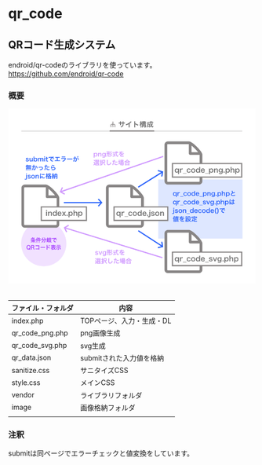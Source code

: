 # qr_code
## QRコード生成システム
endroid/qr-codeのライブラリを使っています。<br>https://github.com/endroid/qr-code

### 概要
![サイト構成図](QR_code_root.png)
<br><br>

|ファイル・フォルダ |内容
|--|--
|index.php | TOPページ、入力・生成・DL
|qr_code_png.php |png画像生成
|qr_code_svg.php |svg生成
|qr_data.json |submitされた入力値を格納
|sanitize.css |サニタイズCSS
|style.css |メインCSS
|vendor |ライブラリフォルダ
|image |画像格納フォルダ
| |

### 注釈
submitは同ページでエラーチェックと値変換をしています。<br>












